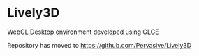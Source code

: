 Lively3D
========

WebGL Desktop environment developed using GLGE

Repository has moved to https://github.com/Pervasive/Lively3D